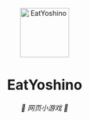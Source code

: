 <p align="center">
  <a href="https://xingye.me/game/eatkano"><img src="https://reallygoodbaker.github.io/EatYoshino/static/image/ClickBefore.png?raw=true" width="100" height="100" alt="EatYoshino"></a>
</p>
<div align="center">

# EatYoshino

_🦌 网页小游戏 🥛_

</div>
